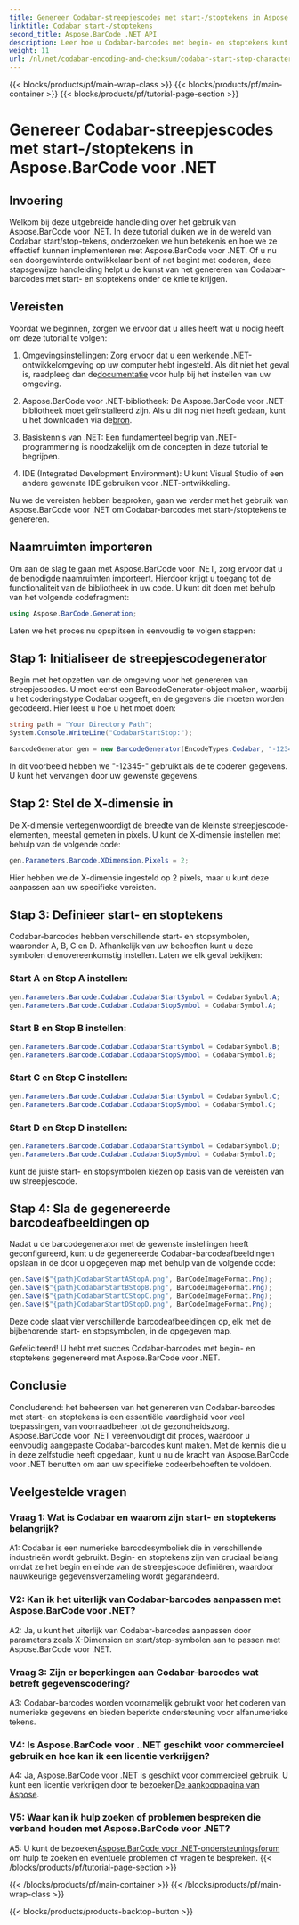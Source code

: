 ```yaml
---
title: Genereer Codabar-streepjescodes met start-/stoptekens in Aspose.BarCode voor .NET
linktitle: Codabar start-/stoptekens
second_title: Aspose.BarCode .NET API
description: Leer hoe u Codabar-barcodes met begin- en stoptekens kunt maken met Aspose.BarCode voor .NET. Een stapsgewijze handleiding voor ontwikkelaars.
weight: 11
url: /nl/net/codabar-encoding-and-checksum/codabar-start-stop-characters/
---
```


{{< blocks/products/pf/main-wrap-class >}}
{{< blocks/products/pf/main-container >}}
{{< blocks/products/pf/tutorial-page-section >}}

# Genereer Codabar-streepjescodes met start-/stoptekens in Aspose.BarCode voor .NET

## Invoering

Welkom bij deze uitgebreide handleiding over het gebruik van Aspose.BarCode voor .NET. In deze tutorial duiken we in de wereld van Codabar start/stop-tekens, onderzoeken we hun betekenis en hoe we ze effectief kunnen implementeren met Aspose.BarCode voor .NET. Of u nu een doorgewinterde ontwikkelaar bent of net begint met coderen, deze stapsgewijze handleiding helpt u de kunst van het genereren van Codabar-barcodes met start- en stoptekens onder de knie te krijgen.

## Vereisten

Voordat we beginnen, zorgen we ervoor dat u alles heeft wat u nodig heeft om deze tutorial te volgen:

1.  Omgevingsinstellingen: Zorg ervoor dat u een werkende .NET-ontwikkelomgeving op uw computer hebt ingesteld. Als dit niet het geval is, raadpleeg dan de[documentatie](https://reference.aspose.com/barcode/net/) voor hulp bij het instellen van uw omgeving.

2. Aspose.BarCode voor .NET-bibliotheek: De Aspose.BarCode voor .NET-bibliotheek moet geïnstalleerd zijn. Als u dit nog niet heeft gedaan, kunt u het downloaden via de[bron](https://releases.aspose.com/barcode/net/).

3. Basiskennis van .NET: Een fundamenteel begrip van .NET-programmering is noodzakelijk om de concepten in deze tutorial te begrijpen.

4. IDE (Integrated Development Environment): U kunt Visual Studio of een andere gewenste IDE gebruiken voor .NET-ontwikkeling.

Nu we de vereisten hebben besproken, gaan we verder met het gebruik van Aspose.BarCode voor .NET om Codabar-barcodes met start-/stoptekens te genereren.

## Naamruimten importeren

Om aan de slag te gaan met Aspose.BarCode voor .NET, zorg ervoor dat u de benodigde naamruimten importeert. Hierdoor krijgt u toegang tot de functionaliteit van de bibliotheek in uw code. U kunt dit doen met behulp van het volgende codefragment:

```csharp
using Aspose.BarCode.Generation;
```

Laten we het proces nu opsplitsen in eenvoudig te volgen stappen:

## Stap 1: Initialiseer de streepjescodegenerator

Begin met het opzetten van de omgeving voor het genereren van streepjescodes. U moet eerst een BarcodeGenerator-object maken, waarbij u het coderingstype Codabar opgeeft, en de gegevens die moeten worden gecodeerd. Hier leest u hoe u het moet doen:

```csharp
string path = "Your Directory Path";
System.Console.WriteLine("CodabarStartStop:");

BarcodeGenerator gen = new BarcodeGenerator(EncodeTypes.Codabar, "-12345-");
```

In dit voorbeeld hebben we "-12345-" gebruikt als de te coderen gegevens. U kunt het vervangen door uw gewenste gegevens.

## Stap 2: Stel de X-dimensie in

De X-dimensie vertegenwoordigt de breedte van de kleinste streepjescode-elementen, meestal gemeten in pixels. U kunt de X-dimensie instellen met behulp van de volgende code:

```csharp
gen.Parameters.Barcode.XDimension.Pixels = 2;
```

Hier hebben we de X-dimensie ingesteld op 2 pixels, maar u kunt deze aanpassen aan uw specifieke vereisten.

## Stap 3: Definieer start- en stoptekens

Codabar-barcodes hebben verschillende start- en stopsymbolen, waaronder A, B, C en D. Afhankelijk van uw behoeften kunt u deze symbolen dienovereenkomstig instellen. Laten we elk geval bekijken:

### Start A en Stop A instellen:

```csharp
gen.Parameters.Barcode.Codabar.CodabarStartSymbol = CodabarSymbol.A;
gen.Parameters.Barcode.Codabar.CodabarStopSymbol = CodabarSymbol.A;
```

### Start B en Stop B instellen:

```csharp
gen.Parameters.Barcode.Codabar.CodabarStartSymbol = CodabarSymbol.B;
gen.Parameters.Barcode.Codabar.CodabarStopSymbol = CodabarSymbol.B;
```

### Start C en Stop C instellen:

```csharp
gen.Parameters.Barcode.Codabar.CodabarStartSymbol = CodabarSymbol.C;
gen.Parameters.Barcode.Codabar.CodabarStopSymbol = CodabarSymbol.C;
```

### Start D en Stop D instellen:

```csharp
gen.Parameters.Barcode.Codabar.CodabarStartSymbol = CodabarSymbol.D;
gen.Parameters.Barcode.Codabar.CodabarStopSymbol = CodabarSymbol.D;
```

kunt de juiste start- en stopsymbolen kiezen op basis van de vereisten van uw streepjescode.

## Stap 4: Sla de gegenereerde barcodeafbeeldingen op

Nadat u de barcodegenerator met de gewenste instellingen heeft geconfigureerd, kunt u de gegenereerde Codabar-barcodeafbeeldingen opslaan in de door u opgegeven map met behulp van de volgende code:

```csharp
gen.Save($"{path}CodabarStartAStopA.png", BarCodeImageFormat.Png);
gen.Save($"{path}CodabarStartBStopB.png", BarCodeImageFormat.Png);
gen.Save($"{path}CodabarStartCStopC.png", BarCodeImageFormat.Png);
gen.Save($"{path}CodabarStartDStopD.png", BarCodeImageFormat.Png);
```

Deze code slaat vier verschillende barcodeafbeeldingen op, elk met de bijbehorende start- en stopsymbolen, in de opgegeven map.

Gefeliciteerd! U hebt met succes Codabar-barcodes met begin- en stoptekens gegenereerd met Aspose.BarCode voor .NET.

## Conclusie

Concluderend: het beheersen van het genereren van Codabar-barcodes met start- en stoptekens is een essentiële vaardigheid voor veel toepassingen, van voorraadbeheer tot de gezondheidszorg. Aspose.BarCode voor .NET vereenvoudigt dit proces, waardoor u eenvoudig aangepaste Codabar-barcodes kunt maken. Met de kennis die u in deze zelfstudie heeft opgedaan, kunt u nu de kracht van Aspose.BarCode voor .NET benutten om aan uw specifieke codeerbehoeften te voldoen.

## Veelgestelde vragen

### Vraag 1: Wat is Codabar en waarom zijn start- en stoptekens belangrijk?

A1: Codabar is een numerieke barcodesymboliek die in verschillende industrieën wordt gebruikt. Begin- en stoptekens zijn van cruciaal belang omdat ze het begin en einde van de streepjescode definiëren, waardoor nauwkeurige gegevensverzameling wordt gegarandeerd.

### V2: Kan ik het uiterlijk van Codabar-barcodes aanpassen met Aspose.BarCode voor .NET?

A2: Ja, u kunt het uiterlijk van Codabar-barcodes aanpassen door parameters zoals X-Dimension en start/stop-symbolen aan te passen met Aspose.BarCode voor .NET.

### Vraag 3: Zijn er beperkingen aan Codabar-barcodes wat betreft gegevenscodering?

A3: Codabar-barcodes worden voornamelijk gebruikt voor het coderen van numerieke gegevens en bieden beperkte ondersteuning voor alfanumerieke tekens.

### V4: Is Aspose.BarCode voor ..NET geschikt voor commercieel gebruik en hoe kan ik een licentie verkrijgen?

 A4: Ja, Aspose.BarCode voor .NET is geschikt voor commercieel gebruik. U kunt een licentie verkrijgen door te bezoeken[De aankooppagina van Aspose](https://purchase.aspose.com/buy).

### V5: Waar kan ik hulp zoeken of problemen bespreken die verband houden met Aspose.BarCode voor .NET?

 A5: U kunt de bezoeken[Aspose.BarCode voor .NET-ondersteuningsforum](https://forum.aspose.com/c/barcode/13) om hulp te zoeken en eventuele problemen of vragen te bespreken.
{{< /blocks/products/pf/tutorial-page-section >}}

{{< /blocks/products/pf/main-container >}}
{{< /blocks/products/pf/main-wrap-class >}}

{{< blocks/products/products-backtop-button >}}
